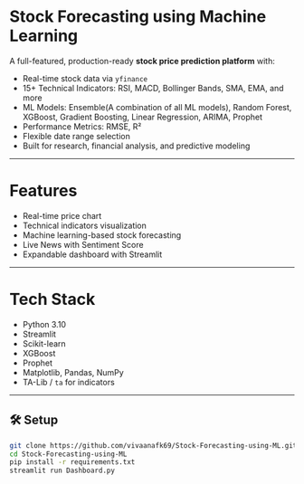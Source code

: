 # Stock Forecasting using Machine Learning

A full-featured, production-ready **stock price prediction platform** with:
- Real-time stock data via `yfinance`
- 15+ Technical Indicators: RSI, MACD, Bollinger Bands, SMA, EMA, and more
- ML Models: Ensemble(A combination of all ML models), Random Forest, XGBoost, Gradient Boosting, Linear Regression, ARIMA, Prophet
- Performance Metrics: RMSE, R²
- Flexible date range selection
- Built for research, financial analysis, and predictive modeling

---

# Features

- Real-time price chart
- Technical indicators visualization
- Machine learning-based stock forecasting
- Live News with Sentiment Score
- Expandable dashboard with Streamlit

---

# Tech Stack

- Python 3.10
- Streamlit
- Scikit-learn
- XGBoost
- Prophet
- Matplotlib, Pandas, NumPy
- TA-Lib / `ta` for indicators

---

## 🛠️ Setup

```bash
git clone https://github.com/vivaanafk69/Stock-Forecasting-using-ML.git
cd Stock-Forecasting-using-ML
pip install -r requirements.txt
streamlit run Dashboard.py
